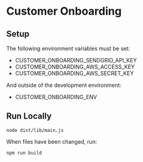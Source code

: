 Customer Onboarding
===================

Setup
-----

The following environment variables must be set:

* CUSTOMER_ONBOARDING_SENDGRID_API_KEY
* CUSTOMER_ONBOARDING_AWS_ACCESS_KEY
* CUSTOMER_ONBOARDING_AWS_SECRET_KEY

And outside of the development environment:

* CUSTOMER_ONBOARDING_ENV

Run Locally
-----------

```node dist/lib/main.js```

When files have been changed, run:

```npm run build```
